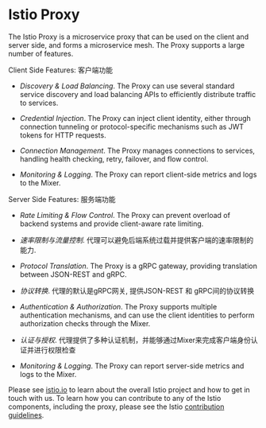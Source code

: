 # Istio Proxy

The Istio Proxy is a microservice proxy that can be used on the client and server side, and forms a microservice mesh. The Proxy supports a large number of features.

Client Side Features:
客户端功能

- *Discovery & Load Balancing*. The Proxy can use several standard service discovery and load balancing APIs to efficiently distribute traffic to services.

- *Credential Injection*. The Proxy can inject client identity, either through connection tunneling or protocol-specific mechanisms such as JWT tokens for HTTP requests.

- *Connection Management*. The Proxy manages connections to services, handling health checking, retry, failover, and flow control.

- *Monitoring & Logging*. The Proxy can report client-side metrics and logs to the Mixer.

Server Side Features:
服务端功能

- *Rate Limiting & Flow Control*. The Proxy can prevent overload of backend systems and provide client-aware rate limiting.
- *速率限制与流量控制*. 代理可以避免后端系统过载并提供客户端的速率限制的能力.

- *Protocol Translation*. The Proxy is a gRPC gateway, providing translation between JSON-REST and gRPC.
- *协议转换*. 代理的默认是gRPC网关, 提供JSON-REST 和 gRPC间的协议转换

- *Authentication & Authorization*. The Proxy supports multiple authentication mechanisms, and can use the client identities to perform authorization checks through the Mixer.
- *认证与授权*. 代理提供了多种认证机制，并能够通过Mixer来完成客户端身份认证并进行权限检查

- *Monitoring & Logging*. The Proxy can report server-side metrics and logs to the Mixer.

Please see [istio.io](https://istio.io)
to learn about the overall Istio project and how to get in touch with us. To learn how you can
contribute to any of the Istio components, including the proxy, please 
see the Istio [contribution guidelines](https://github.com/istio/istio/blob/master/CONTRIBUTING.md).
